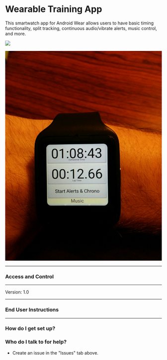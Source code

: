 # Wearable Training App #

This smartwatch app for Android Wear allows users to have basic timing functionality, split tracking, continuous audio/vibrate alerts, music control, and more.

[![](https://raw.githubusercontent.com/davidhudman/AndroidWearIntervalStopwatch/master/screenshots/splitsView01.jpg)](https://github.com/davidhudman/AndroidWearIntervalStopwatch)

[![](https://raw.githubusercontent.com/davidhudman/AndroidWearIntervalStopwatch/master/screenshots/MainAppScreen01.jpg)](https://github.com/davidhudman/AndroidWearIntervalStopwatch)

--------
### Access and Control ###


--------

Version: 1.0


---------

### End User Instructions ###


-------------

### How do I get set up? ###



### Who do I talk to for help? ###

* Create an issue in the "Issues" tab above.